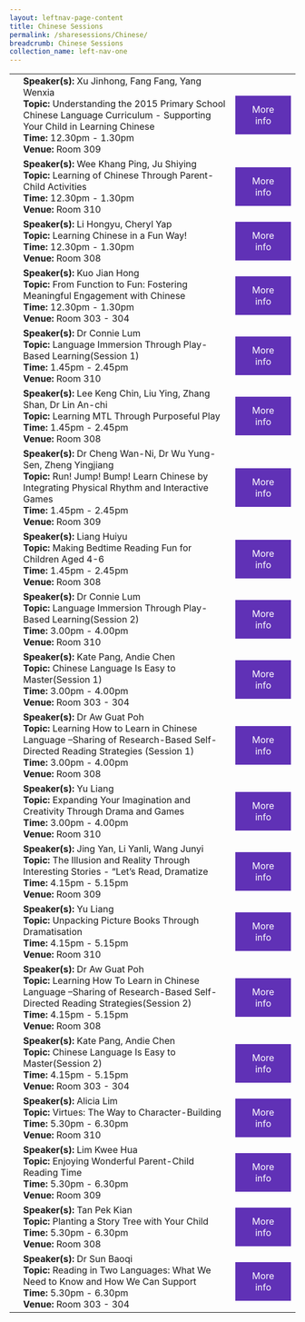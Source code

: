 ```yaml
---
layout: leftnav-page-content
title: Chinese Sessions
permalink: /sharesessions/Chinese/
breadcrumb: Chinese Sessions
collection_name: left-nav-one
---
```

<table>
   
   <tr>
      <td>
      </td>
      <td><b>Speaker(s):</b> Xu Jinhong, Fang Fang, Yang Wenxia <br>
         <b>Topic:</b> Understanding the 2015 Primary School Chinese Language Curriculum - Supporting Your Child in Learning Chinese<br>
         <b>Time:</b> 12.30pm - 1.30pm <br>
         <b>Venue:</b> Room 309
      </td>
      <td>
   <a href="https://event-reg.biz/Registration/MTLSSession?Session=C13"  style="  background-color: #6031b6; color: white;padding: 14px 25px;text-align: center; text-decoration: none;display: inline-block;">More info</a>
  </td>
   </tr>
   <tr>
      <td>
      </td>
      <td><b>Speaker(s):</b> Wee Khang Ping, Ju Shiying<br>
         <b>Topic:</b> Learning of Chinese Through Parent-Child Activities <br>
         <b>Time:</b> 12.30pm - 1.30pm <br>
         <b>Venue:</b> Room 310
      </td>
      <td>
   <a href="https://event-reg.biz/Registration/MTLSSession?Session=C11"  style="  background-color: #6031b6; color: white;padding: 14px 25px;text-align: center; text-decoration: none;display: inline-block;">More info</a>
  </td>
   </tr>
   <tr>
      <td>
      </td>
      <td><b>Speaker(s):</b> Li Hongyu, Cheryl Yap<br>
         <b>Topic:</b> Learning Chinese in a Fun Way! <br>
         <b>Time:</b> 12.30pm - 1.30pm <br>
         <b>Venue:</b> Room 308
      </td>
      <td>
   <a href="https://event-reg.biz/Registration/MTLSSession?Session=C6"  style="  background-color: #6031b6; color: white;padding: 14px 25px;text-align: center; text-decoration: none;display: inline-block;">More info</a>
  </td>
   </tr>
   <tr>
      <td>
      </td>
      <td><b>Speaker(s):</b> Kuo Jian Hong <br>
         <b>Topic:</b> From Function to Fun: Fostering Meaningful Engagement with Chinese <br>
         <b>Time:</b> 12.30pm - 1.30pm <br>
         <b>Venue:</b> Room 303 - 304
      </td>
   <td>
   <a href="https://event-reg.biz/Registration/MTLSSession?Session=C1"  style="  background-color: #6031b6; color: white;padding: 14px 25px;text-align: center; text-decoration: none;display: inline-block;">More info</a>
  </td>
   </tr>
   <tr>
      <td>
      </td>
      <td><b>Speaker(s):</b> Dr Connie Lum <br>
         <b>Topic:</b> Language Immersion Through Play-Based Learning(Session 1) <br>
         <b>Time:</b> 1.45pm - 2.45pm <br>
         <b>Venue:</b> Room 310
      </td>
      <td>
   <a href="https://event-reg.biz/Registration/MTLSSession?Session=C17"  style="  background-color: #6031b6; color: white;padding: 14px 25px;text-align: center; text-decoration: none;display: inline-block;">More info</a>
  </td>
   </tr>
   <tr>
      <td>
      </td>
      <td><b>Speaker(s):</b> Lee Keng Chin, Liu Ying, Zhang Shan, Dr Lin An-chi <br>
         <b>Topic:</b> Learning MTL Through Purposeful Play <br>
         <b>Time:</b> 1.45pm - 2.45pm <br>
         <b>Venue:</b> Room 308
      </td>
      <td>
   <a href="https://event-reg.biz/Registration/MTLSSession?Session=C2"  style="  background-color: #6031b6; color: white;padding: 14px 25px;text-align: center; text-decoration: none;display: inline-block;">More info</a>
  </td>
   </tr>
   <tr>
      <td>
      </td>
      <td><b>Speaker(s):</b> Dr Cheng Wan-Ni, Dr Wu Yung-Sen, Zheng Yingjiang<br>
         <b>Topic:</b> Run! Jump! Bump! Learn Chinese by Integrating Physical Rhythm and Interactive Games <br>
         <b>Time:</b> 1.45pm - 2.45pm <br>
         <b>Venue:</b> Room 309
      </td>
      <td>
   <a href="https://event-reg.biz/Registration/MTLSSession?Session=C12"  style="  background-color: #6031b6; color: white;padding: 14px 25px;text-align: center; text-decoration: none;display: inline-block;">More info</a>
  </td>
   </tr>
   <tr>
      <td>
      </td>
      <td><b>Speaker(s):</b> Liang Huiyu<br>
         <b>Topic:</b> Making Bedtime Reading Fun for Children Aged 4-6 <br>
         <b>Time:</b> 1.45pm - 2.45pm <br>
         <b>Venue:</b> Room 308
      </td>
      <td>
   <a href="https://event-reg.biz/Registration/MTLSSession?Session=C7"  style="  background-color: #6031b6; color: white;padding: 14px 25px;text-align: center; text-decoration: none;display: inline-block;">More info</a>
  </td>
   </tr>
   <tr>
      <td>
      </td>
      <td><b>Speaker(s):</b> Dr Connie Lum <br>
         <b>Topic:</b> Language Immersion Through Play-Based Learning(Session 2) <br>
         <b>Time:</b> 3.00pm - 4.00pm <br>
         <b>Venue:</b> Room 310
      </td>
      <td>
   <a href="https://event-reg.biz/Registration/MTLSSession?Session=C16"  style="  background-color: #6031b6; color: white;padding: 14px 25px;text-align: center; text-decoration: none;display: inline-block;">More info</a>
  </td>
   </tr>
   <tr>
      <td>
      </td>
      <td><b>Speaker(s):</b> Kate Pang, Andie Chen <br>
         <b>Topic:</b> Chinese Language Is Easy to Master(Session 1) <br>
         <b>Time:</b> 3.00pm - 4.00pm <br>
         <b>Venue:</b> Room 303 - 304
      </td>
      <td>
   <a href="https://event-reg.biz/Registration/MTLSSession?Session=C3"  style="  background-color: #6031b6; color: white;padding: 14px 25px;text-align: center; text-decoration: none;display: inline-block;">More info</a>
  </td>
   </tr>
   <tr>
      <td>
      </td>
      <td><b>Speaker(s):</b> Dr Aw Guat Poh <br>
         <b>Topic:</b> Learning How to Learn in Chinese Language –Sharing of Research-Based Self-Directed Reading Strategies (Session 1)<br>
         <b>Time:</b> 3.00pm - 4.00pm<br>
         <b>Venue:</b> Room 308
      </td>
      <td>
   <a href="https://event-reg.biz/Registration/MTLSSession?Session=C8"  style="  background-color: #6031b6; color: white;padding: 14px 25px;text-align: center; text-decoration: none;display: inline-block;">More info</a>
  </td>
   </tr>
   <tr>
      <td>
      </td>
      <td><b>Speaker(s):</b> Yu Liang<br>
         <b>Topic:</b> Expanding Your Imagination and Creativity Through Drama and Games <br>
         <b>Time:</b> 3.00pm - 4.00pm <br>
         <b>Venue:</b> Room 310
      </td>
      <td>
   <a href="https://event-reg.biz/Registration/MTLSSession?Session=C18"  style="  background-color: #6031b6; color: white;padding: 14px 25px;text-align: center; text-decoration: none;display: inline-block;">More info</a>
  </td>
   </tr>
   <tr>
      <td>
      </td>
      <td><b>Speaker(s):</b> Jing Yan, Li Yanli, Wang Junyi <br>
         <b>Topic:</b> The Illusion and Reality Through Interesting Stories - “Let’s Read, Dramatize <br>
         <b>Time:</b> 4.15pm - 5.15pm <br>
         <b>Venue:</b> Room 309
      </td>
 <td>
   <a href="https://event-reg.biz/Registration/MTLSSession?Session=C14"  style="  background-color: #6031b6; color: white;padding: 14px 25px;text-align: center; text-decoration: none;display: inline-block;">More info</a>
  </td>
   </tr>
   <tr>
      <td>
      </td>
      <td><b>Speaker(s):</b> Yu Liang <br>
         <b>Topic:</b> Unpacking Picture Books Through Dramatisation <br>
         <b>Time:</b> 4.15pm - 5.15pm <br>
         <b>Venue:</b> Room 310
      </td>
      <td>
   <a href="https://event-reg.biz/Registration/MTLSSession?Session=C19"  style="  background-color: #6031b6; color: white;padding: 14px 25px;text-align: center; text-decoration: none;display: inline-block;">More info</a>
  </td>
   </tr>
   <tr>
      <td>
      </td>
      <td><b>Speaker(s):</b> Dr Aw Guat Poh <br>
         <b>Topic:</b> Learning How To Learn in Chinese Language –Sharing of  Research-Based Self-Directed Reading Strategies(Session 2)<br>
         <b>Time:</b> 4.15pm - 5.15pm <br>
         <b>Venue:</b> Room 308
      </td>
      <td>
   <a href="https://event-reg.biz/Registration/MTLSSession?Session=C9"  style="  background-color: #6031b6; color: white;padding: 14px 25px;text-align: center; text-decoration: none;display: inline-block;">More info</a>
  </td>
   </tr>
   <tr>
      <td>
      </td>
      <td><b>Speaker(s):</b> Kate Pang, Andie Chen <br>
         <b>Topic:</b> Chinese Language Is Easy to Master(Session 2)<br>
         <b>Time:</b> 4.15pm - 5.15pm <br>
         <b>Venue:</b> Room 303 - 304
      </td>
      <td>
   <a href="https://event-reg.biz/Registration/MTLSSession?Session=C4"  style="  background-color: #6031b6; color: white;padding: 14px 25px;text-align: center; text-decoration: none;display: inline-block;">More info</a>
  </td>
   </tr>
   <tr>
      <td>
      </td>
      <td><b>Speaker(s):</b> Alicia Lim <br>
         <b>Topic:</b> Virtues: The Way to Character-Building <br>
         <b>Time:</b> 5.30pm - 6.30pm <br>
         <b>Venue:</b> Room 310
      </td>
      <td>
   <a href="https://event-reg.biz/Registration/MTLSSession?Session=C20"  style="  background-color: #6031b6; color: white;padding: 14px 25px;text-align: center; text-decoration: none;display: inline-block;">More info</a>
  </td>
   </tr>
   <tr>
      <td>
      </td>
      <td><b>Speaker(s):</b> Lim Kwee Hua<br>
         <b>Topic:</b> Enjoying Wonderful Parent-Child Reading Time <br>
         <b>Time:</b> 5.30pm - 6.30pm <br>
         <b>Venue:</b> Room 309
      </td>
      <td>
   <a href="https://event-reg.biz/Registration/MTLSSession?Session=C15"  style="  background-color: #6031b6; color: white;padding: 14px 25px;text-align: center; text-decoration: none;display: inline-block;">More info</a>
  </td>
   </tr>
   <tr>
      <td>
      </td>
      <td><b>Speaker(s):</b> Tan Pek Kian<br>
         <b>Topic:</b> Planting a Story Tree with Your Child <br>
         <b>Time:</b> 5.30pm - 6.30pm <br>
         <b>Venue:</b> Room 308
      </td>
      <td>
   <a href="https://event-reg.biz/Registration/MTLSSession?Session=C10"  style="  background-color: #6031b6; color: white;padding: 14px 25px;text-align: center; text-decoration: none;display: inline-block;">More info</a>
  </td>
   </tr>
   <tr>
      <td>
      </td>
      <td><b>Speaker(s):</b> Dr Sun Baoqi <br>
         <b>Topic:</b> Reading in Two Languages: What We Need to Know and How We Can Support <br>
         <b>Time:</b> 5.30pm - 6.30pm <br>
         <b>Venue:</b> Room 303 - 304
      </td>
      <td>
   <a href="https://event-reg.biz/Registration/MTLSSession?Session=C5"  style="  background-color: #6031b6; color: white;padding: 14px 25px;text-align: center; text-decoration: none;display: inline-block;">More info</a>
  </td>
   </tr>
   
</table>
